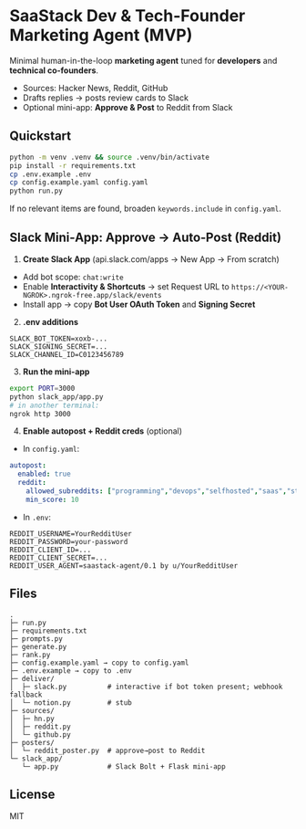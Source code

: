 # SaaStack Dev & Tech-Founder Marketing Agent (MVP)

Minimal human-in-the-loop **marketing agent** tuned for **developers** and **technical co-founders**.
- Sources: Hacker News, Reddit, GitHub
- Drafts replies → posts review cards to Slack
- Optional mini-app: **Approve & Post** to Reddit from Slack

## Quickstart
```bash
python -m venv .venv && source .venv/bin/activate
pip install -r requirements.txt
cp .env.example .env
cp config.example.yaml config.yaml
python run.py
```

If no relevant items are found, broaden `keywords.include` in `config.yaml`.

## Slack Mini‑App: Approve → Auto‑Post (Reddit)

1) **Create Slack App** (api.slack.com/apps → New App → From scratch)
- Add bot scope: `chat:write`
- Enable **Interactivity & Shortcuts** → set Request URL to `https://<YOUR-NGROK>.ngrok-free.app/slack/events`
- Install app → copy **Bot User OAuth Token** and **Signing Secret**

2) **.env additions**
```
SLACK_BOT_TOKEN=xoxb-...
SLACK_SIGNING_SECRET=...
SLACK_CHANNEL_ID=C0123456789
```

3) **Run the mini-app**
```bash
export PORT=3000
python slack_app/app.py
# in another terminal:
ngrok http 3000
```

4) **Enable autopost + Reddit creds** (optional)
- In `config.yaml`:
```yaml
autopost:
  enabled: true
  reddit:
    allowed_subreddits: ["programming","devops","selfhosted","saas","startups"]
    min_score: 10
```
- In `.env`:
```
REDDIT_USERNAME=YourRedditUser
REDDIT_PASSWORD=your-password
REDDIT_CLIENT_ID=...
REDDIT_CLIENT_SECRET=...
REDDIT_USER_AGENT=saastack-agent/0.1 by u/YourRedditUser
```

## Files
```
.
├─ run.py
├─ requirements.txt
├─ prompts.py
├─ generate.py
├─ rank.py
├─ config.example.yaml → copy to config.yaml
├─ .env.example → copy to .env
├─ deliver/
│  ├─ slack.py          # interactive if bot token present; webhook fallback
│  └─ notion.py         # stub
├─ sources/
│  ├─ hn.py
│  ├─ reddit.py
│  └─ github.py
├─ posters/
│  └─ reddit_poster.py  # approve→post to Reddit
└─ slack_app/
   └─ app.py            # Slack Bolt + Flask mini-app
```

## License
MIT
